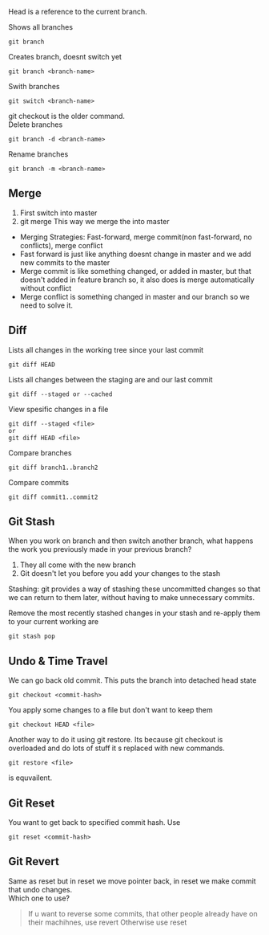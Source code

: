 Head is a reference to the current branch.

Shows all branches
```
git branch
```

Creates branch, doesnt switch yet
```
git branch <branch-name>
```

Swith branches
```
git switch <branch-name>
```
git checkout is the older command.
<br>
Delete branches
```
git branch -d <branch-name>
```
Rename branches
```
git branch -m <branch-name>
```

## Merge
1. First switch into master
2. git merge <branch>
This way we merge the <branch> into master

- Merging Strategies: Fast-forward, merge commit(non fast-forward, no conflicts), merge conflict
- Fast forward is just like anything doesnt change in master and we add new commits to the master
- Merge commit is like something changed, or added in master, but that doesn't added in feature branch
so, it also does is merge automatically without conflict
- Merge conflict is something changed in master and our branch so we need to solve it.

## Diff
Lists all changes in the working tree since your last commit
```
git diff HEAD
```

Lists all changes between the staging are and our last commit
```
git diff --staged or --cached
```

View spesific changes in a file
```
git diff --staged <file>
or
git diff HEAD <file>
```

Compare branches
```
git diff branch1..branch2
```

Compare commits
```
git diff commit1..commit2
```

## Git Stash
When you work on branch and then switch another branch, what happens the work you previously made in your previous branch?
1. They all come with the new branch
2. Git doesn't let you before you add your changes to the stash

Stashing: git provides a way of stashing these uncommitted changes so that we
can return to them later, without having to make unnecessary commits.

<p>

Remove the most recently stashed changes in your stash and re-apply them to your 
current working are
```
git stash pop
```

## Undo & Time Travel
We can go back old commit. This puts the branch into detached head state
```
git checkout <commit-hash>
```

You apply some changes to a file but don't want to keep them
```
git checkout HEAD <file>
```
Another way to do it using git restore. Its because git checkout is overloaded and do lots of stuff
it s replaced with new commands. 
```
git restore <file>
```
is equvailent.

## Git Reset
You want to get back to specified commit hash. Use
```
git reset <commit-hash>
```

## Git Revert
Same as reset but in reset we move pointer back, in reset we make commit that undo changes.
<br>
Which one to use?

> If u want to reverse some commits, that other people already have on their machihnes, use revert
> Otherwise use reset